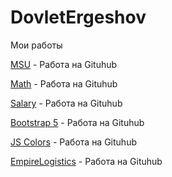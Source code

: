 # DovletErgeshov
Мои работы


[MSU](https://ergesovd380.github.io/MSU/ "Мой первый сайт") - Работа на Gituhub

[Math](https://ergesovd380.github.io/Math/ "Вторая работа, игра математика") - Работа на Gituhub

[Salary](https://ergesovd380.github.io/Salary/ "Третья работа, игра зарплата") - Работа на Gituhub

[Bootstrap 5](https://ergesovd380.github.io/Boot5/ "Четвертая работа, Bootstrap5") - Работа на Gituhub

[JS Colors](https://ergesovd380.github.io/jsColors/ "Пятая работа, jsColors") - Работа на Gituhub

[EmpireLogistics](https://ergesovd380.github.io/EmpireLogistics/ "Ахал Сафаров") - Работа на Gituhub
